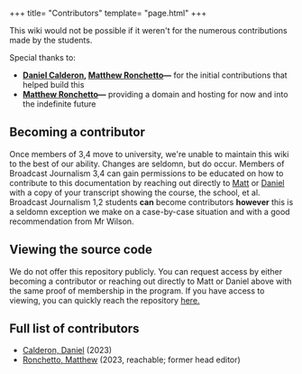+++
title= "Contributors"
template= "page.html"
+++

This wiki would not be possible if it weren't for the numerous contributions made by the students.

Special thanks to:
  - **[Daniel Calderon](https://daniel.cafe), [Matthew Ronchetto](https://maatt.fr)&mdash;** for the initial contributions that helped build this 
  - **[Matthew Ronchetto](https://maatt.fr)&mdash;** providing a domain and hosting for now and into the indefinite future

## Becoming a contributor
Once members of 3,4 move to university, we're unable to maintain this wiki to the best of our ability. Changes are seldomn, but do occur. Members of Broadcast Journalism 3,4 can gain permissions to be educated on how to contribute to this documentation by reaching out directly to [Matt](https://maatt.fr) or [Daniel](https://daniel.cafe) with a copy of your transcript showing the course, the school, et al. Broadcast Journalism 1,2 students **can** become contributors **however** this is a seldomn exception we make on a case-by-case situation and with a good recommendation from Mr Wilson.

## Viewing the source code
We do not offer this repository publicly. You can request access by either becoming a contributor or reaching out directly to Matt or Daniel above with the same proof of membership in the program. If you have access to viewing, you can quickly reach the repository [here.](https://github.com/doamatto/falcon5-wiki.git)

## Full list of contributors
- [Calderon, Daniel](https://daniel.cafe) (2023)
- [Ronchetto, Matthew](https://maatt.fr) (2023, reachable; former head editor)
